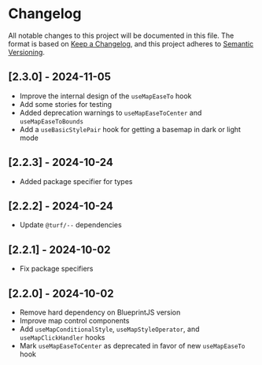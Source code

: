 # Changelog

All notable changes to this project will be documented in this file. The format
is based on [Keep a Changelog](https://keepachangelog.com/en/1.0.0/), and this
project adheres to [Semantic Versioning](https://semver.org/spec/v2.0.0.html).

## [2.3.0] - 2024-11-05

- Improve the internal design of the `useMapEaseTo` hook
- Add some stories for testing
- Added deprecation warnings to `useMapEaseToCenter` and `useMapEaseToBounds`
- Add a `useBasicStylePair` hook for getting a basemap in dark or light mode


## [2.2.3] - 2024-10-24

- Added package specifier for types

## [2.2.2] - 2024-10-24

- Update `@turf/--` dependencies

## [2.2.1] - 2024-10-02

- Fix package specifiers

## [2.2.0] - 2024-10-02

- Remove hard dependency on BlueprintJS version
- Improve map control components
- Add `useMapConditionalStyle`, `useMapStyleOperator`, and `useMapClickHandler`
  hooks
- Mark `useMapEaseToCenter` as deprecated in favor of new `useMapEaseTo` hook
